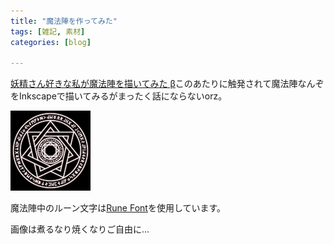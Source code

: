 ```yaml
---
title: "魔法陣を作ってみた"
tags: [雑記, 素材]
categories: [blog]

---
```


[妖精さん好きな私が魔法陣を描いてみた β][1]このあたりに触発されて魔法陣なんぞをInkscapeで描いてみるがまったく話にならないorz。

 [1]: http://www.nicovideo.jp/watch/sm1197275

[![SysColor魔法陣][2]][3]

 [2]: /images/2010_0517_magic_circle_128x128.png
 [3]: /images/2010_0517_magic_circle_512x512.png

魔法陣中のルーン文字は[Rune Font][4]を使用しています。

 [4]: http://www.vector.co.jp/soft/data/writing/se210523.html

画像は煮るなり焼くなりご自由に...